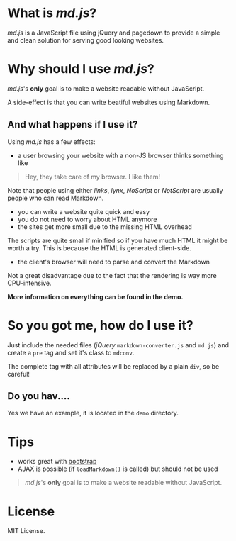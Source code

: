 # What is _md.js_?

_md.js_ is a JavaScript file using jQuery and pagedown to provide a simple and
clean solution for serving good looking websites.

# Why should I use _md.js_?

_md.js_'s **only** goal is to make a website readable without JavaScript.

A side-effect is that you can write beatiful websites using Markdown.

## And what happens if I use it?

Using _md.js_ has a few effects:

* a user browsing your website with a non-JS browser thinks something like

> Hey, they take care of my browser. I like them!

Note that people using either _links_, _lynx_, _NoScript_ or _NotScript_ are
usually people who can read Markdown.

* you can write a website quite quick and easy
* you do not need to worry about HTML anymore
* the sites get more small due to the missing HTML overhead

The scripts are quite small if minified so if you have much HTML it might be
worth a try. This is because the HTML is generated client-side.

* the client's browser will need to parse and convert the Markdown

Not a great disadvantage due to the fact that the rendering is way more
CPU-intensive.

**More information on everything can be found in the demo.**

# So you got me, how do I use it?

Just include the needed files (_jQuery_ `markdown-converter.js` and `md.js`) and
create a `pre` tag and set it's class to `mdconv`.

The complete tag with all attributes will be replaced by a plain `div`, so be
careful!

## Do you hav.…

Yes we have an example, it is located in the `demo` directory.

# Tips

* works great with [bootstrap](http://getbootstrap.com)
* AJAX is possible (if `loadMarkdown()` is called) but should not be used

> _md.js_'s **only** goal is to make a website readable without JavaScript.

# License

MIT License.

